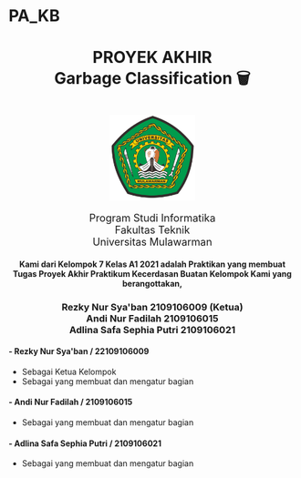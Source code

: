 # PA_KB
<div align="center">
    <h1>PROYEK AKHIR<br><b>Garbage Classification 🗑️</b></h1><br>
    <div>
        <a>
            <img src="Images/unmul.png" height="150">
        </a>
        <!-- <p><h2>Presented for :</h2></p>
        <a>
            <img src="Images/ascii.png" height="100">
        </a>
        <a>
            <img src="Images/labif.png" alt="unmul" height="100">
        </a><br><br> -->
        <div align="center">
            <p style="font-size: 18px;">
                Program Studi Informatika<br>
                Fakultas Teknik<br>
                Universitas Mulawarman
            </p>
        </div>
    </div>
</div>

<div align="center">
    <div>
        <p><h4>Kami dari Kelompok 7 Kelas A1 2021 adalah Praktikan yang membuat Tugas Proyek Akhir Praktikum Kecerdasan Buatan  Kelompok Kami yang berangottakan,</h4></p>
        <div>
            <p><h3>
                Rezky Nur Sya'ban 2109106009 (Ketua)<br>
                Andi Nur Fadilah 2109106015<br>
                Adlina Safa Sephia Putri 2109106021
            </h3></p>
        </div>
    </div>
</div>

#### - Rezky Nur Sya'ban / 22109106009
<!-- [![raymond](https://github.com/kmyk/online-judge-template-generator/workflows/test/badge.svg)](https://github.com/Raymond211101) -->
- Sebagai Ketua Kelompok
- Sebagai yang membuat dan mengatur bagian 
<!-- Pre-Processing ⌛ -->

#### - Andi Nur Fadilah / 2109106015
<!-- [![wendra](https://github.com/kmyk/online-judge-template-generator/workflows/test/badge.svg)](https://github.com/wendra08) -->
- Sebagai yang membuat dan mengatur bagian 
<!-- Modelling 🔍 -->

#### - Adlina Safa Sephia Putri / 2109106021
<!-- [![sukoshi2](https://github.com/kmyk/online-judge-template-generator/workflows/test/badge.svg)](https://github.com/Sukoshi2) -->
- Sebagai yang membuat dan mengatur bagian 
<!-- Data Visualization and Data Analyst 📊 -->



